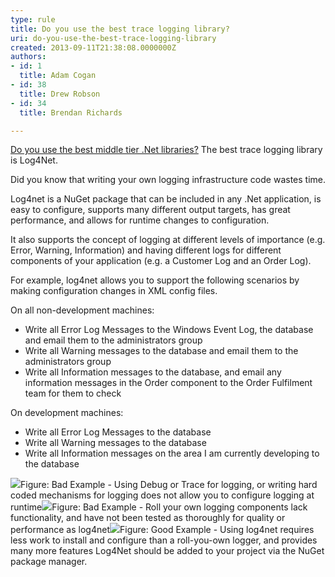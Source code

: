 ```yaml
---
type: rule
title: Do you use the best trace logging library?
uri: do-you-use-the-best-trace-logging-library
created: 2013-09-11T21:38:08.0000000Z
authors:
- id: 1
  title: Adam Cogan
- id: 38
  title: Drew Robson
- id: 34
  title: Brendan Richards

---
```


 
[Do you use the best middle tier .Net libraries?](/SoftwareDevelopment/RulestobetterArchitectureandCodeReview/Pages/DoYouUseTheBestMiddleTierDotNetLibraries.aspx) ​The best trace logging library is Log4Net.

Did you know that writing your own logging infrastructure code wastes time.

Log4net is a NuGet package that can be included in any .Net application, is easy to configure, supports many different output targets, has great performance, and allows for runtime changes to configuration.
 
It also supports the concept of logging at different levels of importance (e.g. Error, Warning, Information) and having different logs for different components of your application (e.g. a Customer Log and an Order Log).

For example, log4net allows you to support the following scenarios by making configuration changes in XML config files.

On all non-development machines:

- Write all Error Log Messages to the Windows Event Log, the database and email them to the administrators group
- Write all Warning messages to the database and email them to the administrators group
- Write all Information messages to the database, and email any information messages in the Order component to the Order Fulfilment team for them to check


On development machines:

- Write all Error Log Messages to the database
- Write all Warning messages to the database
- Write all Information messages on the area I am currently developing to the database

![](/SoftwareDevelopment/RulesForErrorHandling/PublishingImages/trace-logging-bad.jpg)Figure: Bad Example - Using Debug or Trace for logging, or writing hard coded mechanisms for logging does not allow you to configure logging at runtime![](/SoftwareDevelopment/RulesForErrorHandling/PublishingImages/trace-logging-bad-2.jpg)Figure: Bad Example - Roll your own logging components lack functionality, and have not been tested as thoroughly for quality or performance as log4net![](/SoftwareDevelopment/RulesForErrorHandling/PublishingImages/trace-logging-good.jpg)Figure: Good Example - Using log4net requires less work to install and configure than a roll-you-own logger, and provides many more features
Log4Net should be added to your project via the NuGet package manager.

